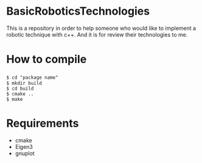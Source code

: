 # BasicRoboticsTechnologies
This is a repository in order to help someone who would like to implement a robotic technique with c++. And it is for review their technologies to me.

# How to compile
`$ cd "package name"`　<br>
`$ mkdir build` <br>
`$ cd build` <br>
`$ cmake ..` <br>
`$ make` <br>

# Requirements
* cmake
* Eigen3
* gnuplot
